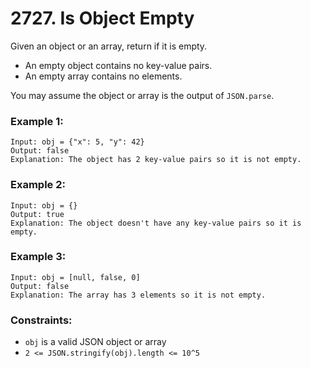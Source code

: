 # 2727. Is Object Empty

Given an object or an array, return if it is empty.

- An empty object contains no key-value pairs.
- An empty array contains no elements.

You may assume the object or array is the output of `JSON.parse`.

### Example 1:

```
Input: obj = {"x": 5, "y": 42}
Output: false
Explanation: The object has 2 key-value pairs so it is not empty.
```

### Example 2:

```
Input: obj = {}
Output: true
Explanation: The object doesn't have any key-value pairs so it is empty.
```

### Example 3:

```
Input: obj = [null, false, 0]
Output: false
Explanation: The array has 3 elements so it is not empty.
```

### Constraints:

- `obj` is a valid JSON object or array
- `2 <= JSON.stringify(obj).length <= 10^5`

